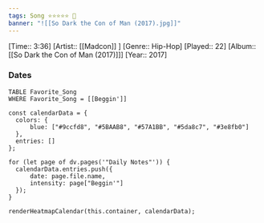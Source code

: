 ```yaml
---
tags: Song ⭐⭐⭐⭐⭐ 💛
banner: "![[So Dark the Con of Man (2017).jpg]]"
---
```

[Time:: 3:36]
[Artist:: [[Madcon]] ]
[Genre:: Hip-Hop]
[Played:: 22]
[Album:: [[So Dark the Con of Man (2017)]]]
[Year:: 2017]
### Dates
````dataview
TABLE Favorite_Song
WHERE Favorite_Song = [[Beggin']]
````

  ```dataviewjs
const calendarData = { 
	colors: { 
		blue: ["#9ccfd8", "#5BAAB8", "#57A1BB", "#5da8c7", "#3e8fb0"] 
	}, 
	entries: [] 
}; 

for (let page of dv.pages('"Daily Notes"')) { 
	calendarData.entries.push({ 
		date: page.file.name, 
		intensity: page["Beggin'"]
	}); 
} 

renderHeatmapCalendar(this.container, calendarData);
```
